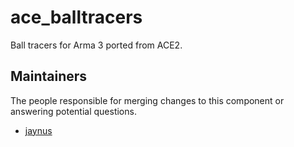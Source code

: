 ace_balltracers
===========

Ball tracers for Arma 3 ported from ACE2.

## Maintainers

The people responsible for merging changes to this component or answering potential questions.

- [jaynus](https://github.com/walterpearce)
